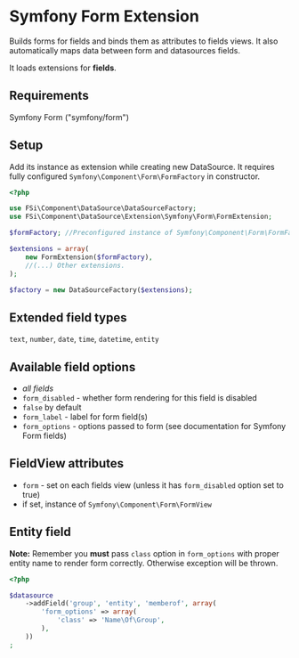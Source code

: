 # Symfony Form Extension #

Builds forms for fields and binds them as attributes to fields views.
It also automatically maps data between form and datasources fields.

It loads extensions for **fields**.

## Requirements ##

Symfony Form ("symfony/form")

## Setup ##

Add its instance as extension while creating new DataSource. It requires fully configured ``Symfony\Component\Form\FormFactory`` in constructor. 

``` php
<?php

use FSi\Component\DataSource\DataSourceFactory;
use FSi\Component\DataSource\Extension\Symfony\Form\FormExtension;

$formFactory; //Preconfigured instance of Symfony\Component\Form\FormFactory

$extensions = array(
    new FormExtension($formFactory),
    //(...) Other extensions.
);

$factory = new DataSourceFactory($extensions);

```

## Extended field types ##

``text``, ``number``, ``date``, ``time``, ``datetime``, ``entity``

## Available field options ##

* *all fields*
 * ``form_disabled`` - whether form rendering for this field is disabled
  * ``false`` by default
 * ``form_label`` - label for form field(s)
 * ``form_options`` - options passed to form (see documentation for Symfony Form fields)
 
## FieldView attributes ##

* ``form`` - set on each fields view (unless it has ``form_disabled`` option set to true)
 * if set, instance of ``Symfony\Component\Form\FormView``

## Entity field ##

**Note:** Remember you **must** pass ``class`` option in ``form_options`` with proper entity name to render form correctly.
Otherwise exception will be thrown.

``` php
<?php

$datasource
    ->addField('group', 'entity', 'memberof', array(
        'form_options' => array(
            'class' => 'Name\Of\Group',
        ),
    ))
;

```
